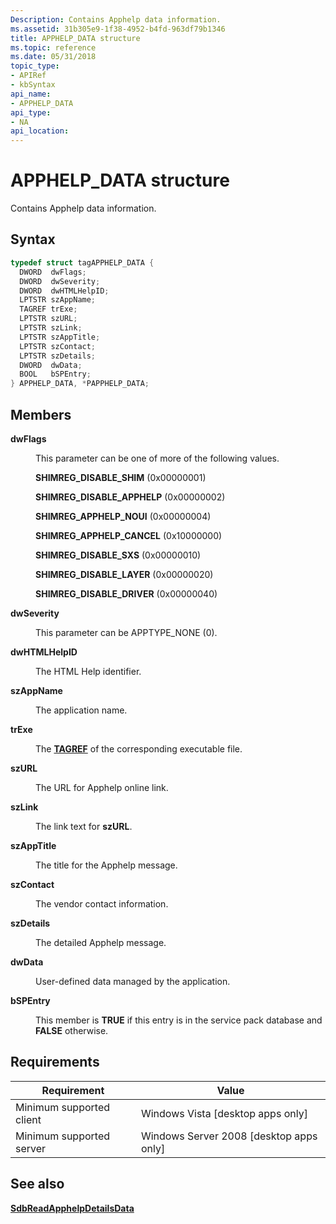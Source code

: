 ```yaml
---
Description: Contains Apphelp data information.
ms.assetid: 31b305e9-1f38-4952-b4fd-963df79b1346
title: APPHELP_DATA structure
ms.topic: reference
ms.date: 05/31/2018
topic_type: 
- APIRef
- kbSyntax
api_name: 
- APPHELP_DATA
api_type: 
- NA
api_location: 
---
```


# APPHELP\_DATA structure

Contains Apphelp data information.

## Syntax


```C++
typedef struct tagAPPHELP_DATA {
  DWORD  dwFlags;
  DWORD  dwSeverity;
  DWORD  dwHTMLHelpID;
  LPTSTR szAppName;
  TAGREF trExe;
  LPTSTR szURL;
  LPTSTR szLink;
  LPTSTR szAppTitle;
  LPTSTR szContact;
  LPTSTR szDetails;
  DWORD  dwData;
  BOOL   bSPEntry;
} APPHELP_DATA, *PAPPHELP_DATA;
```



## Members

<dl> <dt>

**dwFlags**
</dt> <dd>

This parameter can be one of more of the following values.

<dl> <dt>

<span id="SHIMREG_DISABLE_SHIM"></span><span id="shimreg_disable_shim"></span>**SHIMREG\_DISABLE\_SHIM** (0x00000001)
</dt> <dt>

<span id="SHIMREG_DISABLE_APPHELP"></span><span id="shimreg_disable_apphelp"></span>**SHIMREG\_DISABLE\_APPHELP** (0x00000002)
</dt> <dt>

<span id="SHIMREG_APPHELP_NOUI"></span><span id="shimreg_apphelp_noui"></span>**SHIMREG\_APPHELP\_NOUI** (0x00000004)
</dt> <dt>

<span id="SHIMREG_APPHELP_CANCEL"></span><span id="shimreg_apphelp_cancel"></span>**SHIMREG\_APPHELP\_CANCEL** (0x10000000)
</dt> <dt>

<span id="SHIMREG_DISABLE_SXS"></span><span id="shimreg_disable_sxs"></span>**SHIMREG\_DISABLE\_SXS** (0x00000010)
</dt> <dt>

<span id="SHIMREG_DISABLE_LAYER"></span><span id="shimreg_disable_layer"></span>**SHIMREG\_DISABLE\_LAYER** (0x00000020)
</dt> <dt>

<span id="SHIMREG_DISABLE_DRIVER"></span><span id="shimreg_disable_driver"></span>**SHIMREG\_DISABLE\_DRIVER** (0x00000040)
</dt> </dl> </dd> <dt>

**dwSeverity**
</dt> <dd>

This parameter can be APPTYPE\_NONE (0).

</dd> <dt>

**dwHTMLHelpID**
</dt> <dd>

The HTML Help identifier.

</dd> <dt>

**szAppName**
</dt> <dd>

The application name.

</dd> <dt>

**trExe**
</dt> <dd>

The [**TAGREF**](tagref.md) of the corresponding executable file.

</dd> <dt>

**szURL**
</dt> <dd>

The URL for Apphelp online link.

</dd> <dt>

**szLink**
</dt> <dd>

The link text for **szURL**.

</dd> <dt>

**szAppTitle**
</dt> <dd>

The title for the Apphelp message.

</dd> <dt>

**szContact**
</dt> <dd>

The vendor contact information.

</dd> <dt>

**szDetails**
</dt> <dd>

The detailed Apphelp message.

</dd> <dt>

**dwData**
</dt> <dd>

User-defined data managed by the application.

</dd> <dt>

**bSPEntry**
</dt> <dd>

This member is **TRUE** if this entry is in the service pack database and **FALSE** otherwise.

</dd> </dl>

## Requirements



| Requirement | Value |
|-------------------------------------|------------------------------------------------------|
| Minimum supported client<br/> | Windows Vista \[desktop apps only\]<br/>       |
| Minimum supported server<br/> | Windows Server 2008 \[desktop apps only\]<br/> |



## See also

<dl> <dt>

[**SdbReadApphelpDetailsData**](sdbreadapphelpdetailsdata.md)
</dt> </dl>

 

 




